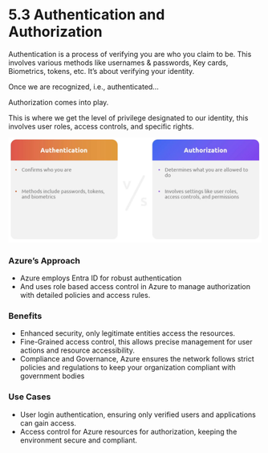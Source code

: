 # 5.3 Authentication and Authorization

Authentication is a process of verifying you are who you claim to be. This involves various methods like usernames & passwords, Key cards, Biometrics, tokens, etc. It’s about verifying your identity.

Once we are recognized, i.e., authenticated…

Authorization comes into play.

This is where we get the level of privilege designated to our identity, this involves user roles, access controls, and specific rights.

![image.png](image%203.png)

### Azure’s Approach

- Azure employs Entra ID for robust authentication
- And uses role based access control in Azure to manage authorization with detailed policies and access rules.

### Benefits

- Enhanced security, only legitimate entities access the resources.
- Fine-Grained access control, this allows precise management for user actions and resource accessibility.
- Compliance and Governance, Azure ensures the network follows strict policies and regulations to keep your organization compliant with government bodies

### Use Cases

- User login authentication, ensuring only verified users and applications can gain access.
- Access control for Azure resources for authorization, keeping the environment secure and compliant.